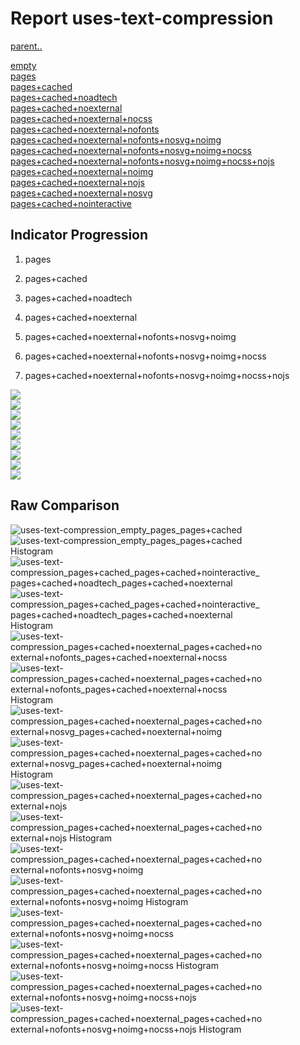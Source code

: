 # Report uses-text-compression

[parent..](./..)  

[empty](./empty/)  
[pages](./pages/)  
[pages+cached](./pages+cached/)  
[pages+cached+noadtech](./pages+cached+noadtech/)  
[pages+cached+noexternal](./pages+cached+noexternal/)  
[pages+cached+noexternal+nocss](./pages+cached+noexternal+nocss/)  
[pages+cached+noexternal+nofonts](./pages+cached+noexternal+nofonts/)  
[pages+cached+noexternal+nofonts+nosvg+noimg](./pages+cached+noexternal+nofonts+nosvg+noimg/)  
[pages+cached+noexternal+nofonts+nosvg+noimg+nocss](./pages+cached+noexternal+nofonts+nosvg+noimg+nocss/)  
[pages+cached+noexternal+nofonts+nosvg+noimg+nocss+nojs](./pages+cached+noexternal+nofonts+nosvg+noimg+nocss+nojs/)  
[pages+cached+noexternal+noimg](./pages+cached+noexternal+noimg/)  
[pages+cached+noexternal+nojs](./pages+cached+noexternal+nojs/)  
[pages+cached+noexternal+nosvg](./pages+cached+noexternal+nosvg/)  
[pages+cached+nointeractive](./pages+cached+nointeractive/)  

## Indicator Progression

1. pages

2. pages+cached

3. pages+cached+noadtech

4. pages+cached+noexternal

5. pages+cached+noexternal+nofonts+nosvg+noimg

6. pages+cached+noexternal+nofonts+nosvg+noimg+nocss

7. pages+cached+noexternal+nofonts+nosvg+noimg+nocss+nojs



![](./progession_score:mean_score:median.png)  
![](./progession_mean_median.png)  
![](./progession_min_max.png)  
![](./progession_range_p90range.png)  
![](./progession_stddev_p90stddev_skewness.png)  
![](./progession_eccentricity_p90eccentricity.png)  
![](./progession_quanta_p90quanta.png)  
![](./progession_quantaRatio_p90quantaRatio.png)  
![](./progession_outlandishness.png)  

## Raw Comparison

![uses-text-compression_empty_pages_pages+cached](./uses-text-compression_empty_pages_pages+cached.png)  
![uses-text-compression_empty_pages_pages+cached Histogram](./uses-text-compression_empty_pages_pages+cached+hist.png)  
![uses-text-compression_pages+cached_pages+cached+nointeractive_pages+cached+noadtech_pages+cached+noexternal](./uses-text-compression_pages+cached_pages+cached+nointeractive_pages+cached+noadtech_pages+cached+noexternal.png)  
![uses-text-compression_pages+cached_pages+cached+nointeractive_pages+cached+noadtech_pages+cached+noexternal Histogram](./uses-text-compression_pages+cached_pages+cached+nointeractive_pages+cached+noadtech_pages+cached+noexternal+hist.png)  
![uses-text-compression_pages+cached+noexternal_pages+cached+noexternal+nofonts_pages+cached+noexternal+nocss](./uses-text-compression_pages+cached+noexternal_pages+cached+noexternal+nofonts_pages+cached+noexternal+nocss.png)  
![uses-text-compression_pages+cached+noexternal_pages+cached+noexternal+nofonts_pages+cached+noexternal+nocss Histogram](./uses-text-compression_pages+cached+noexternal_pages+cached+noexternal+nofonts_pages+cached+noexternal+nocss+hist.png)  
![uses-text-compression_pages+cached+noexternal_pages+cached+noexternal+nosvg_pages+cached+noexternal+noimg](./uses-text-compression_pages+cached+noexternal_pages+cached+noexternal+nosvg_pages+cached+noexternal+noimg.png)  
![uses-text-compression_pages+cached+noexternal_pages+cached+noexternal+nosvg_pages+cached+noexternal+noimg Histogram](./uses-text-compression_pages+cached+noexternal_pages+cached+noexternal+nosvg_pages+cached+noexternal+noimg+hist.png)  
![uses-text-compression_pages+cached+noexternal_pages+cached+noexternal+nojs](./uses-text-compression_pages+cached+noexternal_pages+cached+noexternal+nojs.png)  
![uses-text-compression_pages+cached+noexternal_pages+cached+noexternal+nojs Histogram](./uses-text-compression_pages+cached+noexternal_pages+cached+noexternal+nojs+hist.png)  
![uses-text-compression_pages+cached+noexternal_pages+cached+noexternal+nofonts+nosvg+noimg](./uses-text-compression_pages+cached+noexternal_pages+cached+noexternal+nofonts+nosvg+noimg.png)  
![uses-text-compression_pages+cached+noexternal_pages+cached+noexternal+nofonts+nosvg+noimg Histogram](./uses-text-compression_pages+cached+noexternal_pages+cached+noexternal+nofonts+nosvg+noimg+hist.png)  
![uses-text-compression_pages+cached+noexternal_pages+cached+noexternal+nofonts+nosvg+noimg+nocss](./uses-text-compression_pages+cached+noexternal_pages+cached+noexternal+nofonts+nosvg+noimg+nocss.png)  
![uses-text-compression_pages+cached+noexternal_pages+cached+noexternal+nofonts+nosvg+noimg+nocss Histogram](./uses-text-compression_pages+cached+noexternal_pages+cached+noexternal+nofonts+nosvg+noimg+nocss+hist.png)  
![uses-text-compression_pages+cached+noexternal_pages+cached+noexternal+nofonts+nosvg+noimg+nocss+nojs](./uses-text-compression_pages+cached+noexternal_pages+cached+noexternal+nofonts+nosvg+noimg+nocss+nojs.png)  
![uses-text-compression_pages+cached+noexternal_pages+cached+noexternal+nofonts+nosvg+noimg+nocss+nojs Histogram](./uses-text-compression_pages+cached+noexternal_pages+cached+noexternal+nofonts+nosvg+noimg+nocss+nojs+hist.png)  

<style>
  img {
    max-width: 80%;
  }
</style>
      
